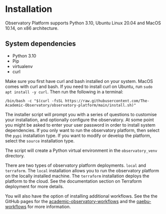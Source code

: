 # Installation
Observatory Platform supports Python 3.10, Ubuntu Linux 20.04 and MacOS 10.14, on x86 architecture.  

## System dependencies
* Python 3.10
* Pip
* virtualenv
* curl

Make sure you first have curl and bash installed on your system. MacOS comes with curl and bash. If you need to install curl on Ubuntu, run `sudo apt install -y curl`. Then run the following in a terminal:
```
/bin/bash -c "$(curl -fsSL https://raw.githubusercontent.com/The-Academic-Observatory/observatory-platform/main/install.sh)"
```

The installer script will prompt you with a series of questions to customise your installation, and optionally configure the observatory.  At some point you might be asked to enter your user password in order to install system dependencies.  If you only want to run the observatory platform, then select the `pypi` installation type. If you want to modify or develop the platform, select the `source` installation type.

The script will create a Python virtual environment in the `observatory_venv` directory.

There are two types of observatory platform deployments. `local` and `terraform`. The `local` installation allows you to run the observatory platform on the locally installed machine. The `terraform` installation deploys the platform to the cloud. See the documentation section on Terraform deployment for more details.

You will also have the option of installing additional workflows. See the the GitHub pages for the [academic-observatory-workflows](https://github.com/The-Academic-Observatory/academic-observatory-workflows) and the [oaebu-workflows](https://github.com/The-Academic-Observatory/oaebu-workflows) for more information.

